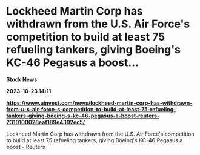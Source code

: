 # Lockheed Martin Corp has withdrawn from the U.S. Air Force's competition to build at least 75 refueling tankers, giving Boeing's KC-46 Pegasus a boost...
**Stock News**

**2023-10-23 14:11**

**https://www.ainvest.com/news/lockheed-martin-corp-has-withdrawn-from-u-s-air-force-s-competition-to-build-at-least-75-refueling-tankers-giving-boeing-s-kc-46-pegasus-a-boost-reuters-2310100028eaf189e4392ec5/**

Lockheed Martin Corp has withdrawn from the U.S. Air Force's competition to build at least 75 refueling tankers, giving Boeing's KC-46 Pegasus a boost - Reuters